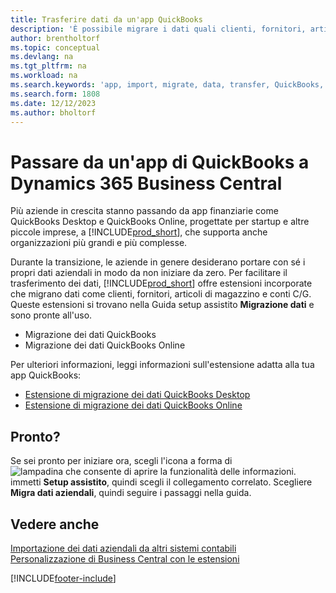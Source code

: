 ```yaml
---
title: Trasferire dati da un'app QuickBooks
description: 'È possibile migrare i dati quali clienti, fornitori, articoli in magazzino e conti C/G dalle app di QuickBooks a Business Central.'
author: brentholtorf
ms.topic: conceptual
ms.devlang: na
ms.tgt_pltfrm: na
ms.workload: na
ms.search.keywords: 'app, import, migrate, data, transfer, QuickBooks, customize'
ms.search.form: 1808
ms.date: 12/12/2023
ms.author: bholtorf
---
```



# <a name="changing-from-a-quickbooks-app-to-dynamics-365-business-central"></a>Passare da un'app di QuickBooks a Dynamics 365 Business Central

Più aziende in crescita stanno passando da app finanziarie come QuickBooks Desktop e QuickBooks Online, progettate per startup e altre piccole imprese, a [!INCLUDE[prod_short](includes/prod_short.md)], che supporta anche organizzazioni più grandi e più complesse. 

Durante la transizione, le aziende in genere desiderano portare con sé i propri dati aziendali in modo da non iniziare da zero. Per facilitare il trasferimento dei dati, [!INCLUDE[prod_short](includes/prod_short.md)] offre estensioni incorporate che migrano dati come clienti, fornitori, articoli di magazzino e conti C/G. Queste estensioni si trovano nella Guida setup assistito **Migrazione dati** e sono pronte all'uso.

* Migrazione dei dati QuickBooks 
* Migrazione dei dati QuickBooks Online

Per ulteriori informazioni, leggi informazioni sull'estensione adatta alla tua app QuickBooks:   

* [Estensione di migrazione dei dati QuickBooks Desktop](ui-extensions-quickbooks-data-migration.md)
* [Estensione di migrazione dei dati QuickBooks Online](ui-extensions-quickbooks-online-data-migration.md)

## <a name="ready-now"></a>Pronto?

Se sei pronto per iniziare ora, scegli l'icona a forma di ![lampadina che consente di aprire la funzionalità delle informazioni.](media/ui-search/search_small.png "Informazioni sull'operazione che si desidera eseguire") immetti **Setup assistito**, quindi scegli il collegamento correlato. Scegliere **Migra dati aziendali**, quindi seguire i passaggi nella guida.

## <a name="see-also"></a>Vedere anche

[Importazione dei dati aziendali da altri sistemi contabili](across-import-data-configuration-packages.md)  
[Personalizzazione di Business Central con le estensioni](ui-extensions.md)   


[!INCLUDE[footer-include](includes/footer-banner.md)]
